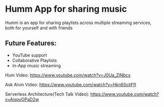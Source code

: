 # Humm App for sharing music
Humm is an app for sharing playlists across multiple streaming services, both for yourself and with friends

## Future Features:
- YouTube support
- Collaborative Playlists
- In-App music streaming

Hum Video: https://www.youtube.com/watch?v=J0Ua_ZlNbcs

Ask Alvin Video: https://www.youtube.com/watch?v=Hkn6ScliFfI

Serverless Architecture(Tech Talk Video): https://www.youtube.com/watch?v=AispyOPaD2w
